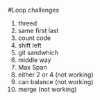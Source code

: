 #Loop challenges
1. threed
2. same first last
3. count code
4. shift left
5. git sandwhich
6. middle way
7. Max Span
7. either 2 or 4  (not working)
8. can balance (not working)
9. merge (not working)